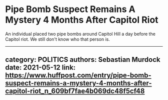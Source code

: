 # Pipe Bomb Suspect Remains A Mystery 4 Months After Capitol Riot

An individual placed two pipe bombs around Capitol Hill a day before the Capitol riot. We still don't know who that person is.

---
category: POLITICS
authors: Sebastian Murdock
date: 2021-05-12
link: https://www.huffpost.com/entry/pipe-bomb-suspect-remains-a-mystery-4-months-after-capitol-riot_n_609bf7fae4b069dc48f5cf48
---
